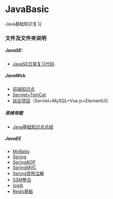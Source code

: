# JavaBasic
Java基础知识复习

### 文件及文件夹说明

##### JavaSE:

- [JavaSE日常复习代码](https://github.com/realweng/JavaBasic/tree/main/JavaSE)

##### JavaWeb

- [前端知识点](https://github.com/realweng/JavaBasic/tree/main/JavaWeb/HBuilderProjects)
- [Servlet+TomCat](https://github.com/realweng/JavaBasic/tree/main/JavaWeb/JavaWeb)
- [综合项目](https://github.com/realweng/JavaBasic/tree/main/JavaWeb/Project/PenautProject)（Servlet+MySQL+Vue.js+ElementUI）

##### 思维导图

- [Java基础知识点总结](https://github.com/realweng/JavaBasic/tree/main/%E6%80%9D%E7%BB%B4%E5%AF%BC%E5%9B%BE)

##### JavaEE

- [MyBatis](https://github.com/realweng/JavaBasic/tree/main/JavaEE/Mybatis02)
- [Spring](https://github.com/realweng/JavaBasic/tree/main/JavaEE/Spring01)
- [SpringAOP](https://github.com/realweng/JavaBasic/tree/main/JavaEE/Spring-AOP)
- [SpringMVC](https://github.com/realweng/JavaBasic/tree/main/JavaEE/SpringMVC-01)
- [Spring常用注解](https://github.com/realweng/JavaBasic/blob/main/JavaEE/Spring%E5%B8%B8%E7%94%A8%E6%B3%A8%E8%A7%A3.md)
- [SSM整合](https://github.com/realweng/JavaBasic/tree/main/JavaEE/SSM)
- [log4j](https://github.com/realweng/JavaBasic/tree/main/JavaEE/SSM-02)
- [Redis基础](https://github.com/realweng/JavaBasic/tree/main/JavaEE/RedisDemo)